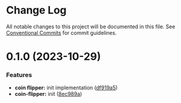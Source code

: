 # Change Log

All notable changes to this project will be documented in this file.
See [Conventional Commits](https://conventionalcommits.org) for commit guidelines.

# 0.1.0 (2023-10-29)

### Features

-   **coin flipper:** init implementation ([df919a5](https://github.com/paulAlexSerban/prj--reactjs-component-lib/commit/df919a5b1d411f9c9936fbbbbeb78f6b21f4bb65))
-   **coin-flipper:** init ([8ec989a](https://github.com/paulAlexSerban/prj--reactjs-component-lib/commit/8ec989a586485d15dab15a8a2d6690d835314822))
